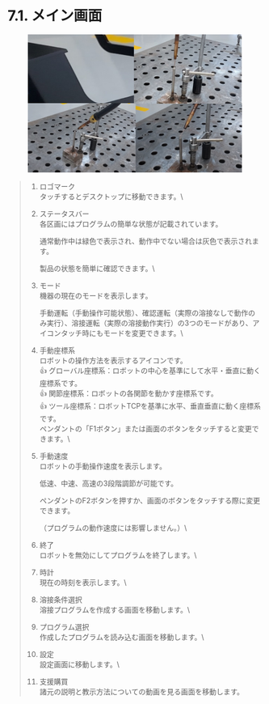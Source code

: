 # 7.1. メイン画面

<figure><img src="../.gitbook/assets/그림4.png" alt=""><figcaption></figcaption></figure>

> 1. ロゴマーク\
>    タッチするとデスクトップに移動できます。\
>
> 2.  ステータスバー\
>     各区画にはプログラムの簡単な状態が記載されています。
>
>     通常動作中は緑色で表示され、動作中でない場合は灰色で表示されます。
>
>     製品の状態を簡単に確認できます。\
>
> 3.  モード\
>     機器の現在のモードを表示します。
>
>     手動運転（手動操作可能状態）、確認運転（実際の溶接なしで動作のみ実行）、溶接運転（実際の溶接動作実行）の3つのモードがあり、アイコンタッチ時にもモード​​を変更できます。\
>
> 4. 手動座標系\
>    ロボットの操作方法を表示するアイコンです。\
>    :thumbsup: グローバル座標系：ロボットの中心を基準にして水平・垂直に動く座標系です。\
>    :thumbsup: 関節座標系：ロボットの各関節を動かす座標系です。\
>    :thumbsup: ツール座標系：ロボットTCPを基準に水平、垂直垂直に動く座標系です。\
>    ペンダントの「F1ボタン」または画面のボタンをタッチすると変更できます。\
>
> 5.  手動速度\
>     ロボットの手動操作速度を表示します。
>
>     低速、中速、高速の3段階調節が可能です。
>
>     ペンダントのF2ボタンを押すか、画面のボタンをタッチする際に変更できます。
>
>     （プログラムの動作速度には影響しません。）\
>
> 6. 終了\
>    ロボットを無効にしてプログラムを終了します。\
>
> 7. 時計\
>    現在の時刻を表示します。\
>
> 8. 溶接条件選択\
>    溶接プログラムを作成する画面を移動します。\
>
> 9. プログラム選択\
>    作成したプログラムを読み込む画面を移動します。\
>
> 10. 設定\
>     設定画面に移動します。\
>
> 11. 支援購買\
>     諸元の説明と教示方法についての動画を見る画面を移動します。
